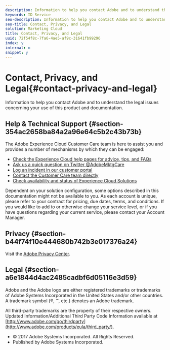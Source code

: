 ```yaml
---
description: Information to help you contact Adobe and to understand the legal issues concerning your use of this product and documentation.
keywords: ID Service
seo-description: Information to help you contact Adobe and to understand the legal issues concerning your use of this product and documentation.
seo-title: Contact, Privacy, and Legal
solution: Marketing Cloud
title: Contact, Privacy, and Legal
uuid: 72f54f8c-7fa6-4ae5-af9c-31641fb99296
index: y
internal: n
snippet: y
---
```


# Contact, Privacy, and Legal{#contact-privacy-and-legal}

Information to help you contact Adobe and to understand the legal issues concerning your use of this product and documentation.

## Help & Technical Support {#section-354ac2658ba84a2a96e64c5b2c43b73b}

The Adobe Experience Cloud Customer Care team is here to assist you and provides a number of mechanisms by which they can be engaged:

* [Check the Experience Cloud help pages for advice, tips, and FAQs](http://helpx.adobe.com/marketing-cloud.html) 
* [Ask us a quick question on Twitter @AdobeMktgCare](https://twitter.com/AdobeMktgCare) 
* [Log an incident in our customer portal](https://customers.omniture.com/login.php) 
* [Contact the Customer Care team directly](http://helpx.adobe.com/marketing-cloud/contact-support.html) 
* [Check availability and status of Experience Cloud Solutions](http://status.adobe.com/)

Dependent on your solution configuration, some options described in this documentation might not be available to you. As each account is unique, please refer to your contract for pricing, due dates, terms, and conditions. If you would like to add to or otherwise change your service level, or if you have questions regarding your current service, please contact your Account Manager.

## Privacy {#section-b44f74f10e444680b742b3e017376a24}

Visit the [Adobe Privacy Center](http://www.adobe.com/privacy.html).

## Legal {#section-a6e1844d4ac2485cadbf6d05116e3d59}

Adobe and the Adobe logo are either registered trademarks or trademarks of Adobe Systems Incorporated in the United States and/or other countries. A trademark symbol (®, ™, etc.) denotes an Adobe trademark.

All third-party trademarks are the property of their respective owners. Updated Information/Additional Third Party Code Information available at [http://www.adobe.com/go/thirdparty](http://www.adobe.com/products/eula/third_party/).

<ul class="simplelist"> 
 <li> © 2017 Adobe Systems Incorporated. All Rights Reserved. </li> 
 <li> Published by Adobe Systems Incorporated. </li> 
</ul>

